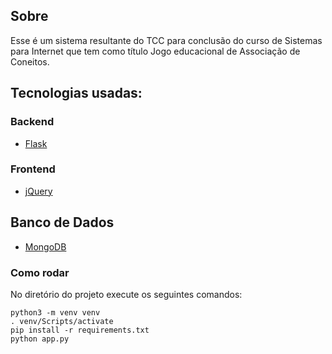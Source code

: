 ## Sobre
Esse é um sistema resultante do TCC para conclusão do curso de Sistemas para Internet que tem como título Jogo educacional de Associação de Coneitos.

## Tecnologias usadas:
### Backend
* [Flask](https://flask.palletsprojects.com/en/2.2.x/)

### Frontend
* [jQuery](https://jquery.com/)

## Banco de Dados
* [MongoDB](https://www.mongodb.com/docs/manual/reference/program/mongod/)


### Como rodar  
No diretório do projeto execute os seguintes comandos:

`python3 -m venv venv`  
`. venv/Scripts/activate`  
`pip install -r requirements.txt`  
`python app.py`
